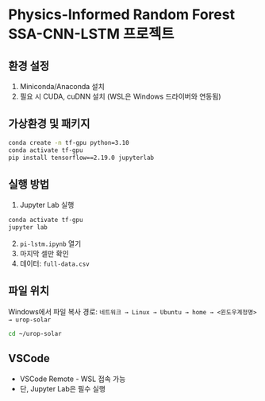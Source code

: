 # Physics-Informed Random Forest SSA-CNN-LSTM 프로젝트

## 환경 설정

1. Miniconda/Anaconda 설치  
2. 필요 시 CUDA, cuDNN 설치 (WSL은 Windows 드라이버와 연동됨)


## 가상환경 및 패키지

```bash
conda create -n tf-gpu python=3.10
conda activate tf-gpu
pip install tensorflow==2.19.0 jupyterlab
```



## 실행 방법

1. Jupyter Lab 실행

```bash
conda activate tf-gpu
jupyter lab
```

2. `pi-lstm.ipynb` 열기
3. 마지막 셀만 확인
4. 데이터: `full-data.csv`



## 파일 위치

Windows에서 파일 복사 경로:
`네트워크 → Linux → Ubuntu → home → <윈도우계정명> → urop-solar`

```bash
cd ~/urop-solar
```

## VSCode

* VSCode Remote - WSL 접속 가능
* 단, Jupyter Lab은 필수 실행
